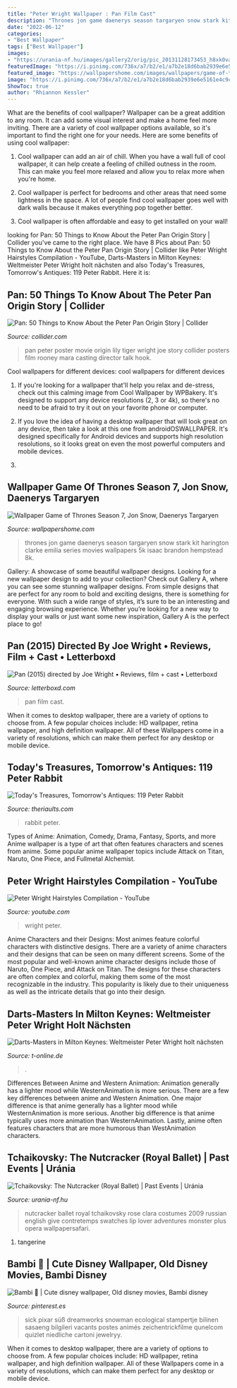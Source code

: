 ```yaml
---
title: "Peter Wright Wallpaper : Pan Film Cast"
description: "Thrones jon game daenerys season targaryen snow stark kit harington clarke emilia series movies wallpapers 5k isaac brandon hempstead 8k"
date: "2022-06-12"
categories:
- "Best Wallpaper"
tags: ["Best Wallpaper"]
images:
- "https://urania-nf.hu/images/gallery2/orig/pic_20131128173453_h8xk0vateqr.jpg"
featuredImage: "https://i.pinimg.com/736x/a7/b2/e1/a7b2e18d6bab2939e6e5161e4c9cf3dd.jpg"
featured_image: "https://wallpapershome.com/images/wallpapers/game-of-thrones-season-7-5120x2880-jon-snow-daenerys-targaryen-15203.jpg"
image: "https://i.pinimg.com/736x/a7/b2/e1/a7b2e18d6bab2939e6e5161e4c9cf3dd.jpg"
ShowToc: true
author: "Rhiannon Kessler"
---
```



What are the benefits of cool wallpaper?
Wallpaper can be a great addition to any room. It can add some visual interest and make a home feel more inviting. There are a variety of cool wallpaper options available, so it's important to find the right one for your needs. Here are some benefits of using cool wallpaper: 
1. Cool wallpaper can add an air of chill. When you have a wall full of cool wallpaper, it can help create a feeling of chilled outness in the room. This can make you feel more relaxed and allow you to relax more when you're home. 

2. Cool wallpaper is perfect for bedrooms and other areas that need some lightness in the space. A lot of people find cool wallpaper goes well with dark walls because it makes everything pop together better. 

3. Cool wallpaper is often affordable and easy to get installed on your wall!

	

		
looking for Pan: 50 Things to Know About the Peter Pan Origin Story | Collider you've came to the right place. We have 8 Pics about Pan: 50 Things to Know About the Peter Pan Origin Story | Collider like Peter Wright Hairstyles Compilation - YouTube, Darts-Masters in Milton Keynes: Weltmeister Peter Wright holt nächsten and also Today&#039;s Treasures, Tomorrow&#039;s Antiques: 119 Peter Rabbit. Here it is:
		
    
## Pan: 50 Things To Know About The Peter Pan Origin Story | Collider

<img loading=lazy src="http://cdn.collider.com/wp-content/uploads/2015/04/pan-movie-poster.jpg" onerror="this.onerror=null;this.src='https://tse4.mm.bing.net/th?id=OIP.gu03N1cZhmiYx5NpwBu3kQHaK-&amp;pid=15.1';" alt="Pan: 50 Things to Know About the Peter Pan Origin Story | Collider">

_Source: collider.com_

>pan peter poster movie origin lily tiger wright joe story collider posters film rooney mara casting director talk hook. 

	

Cool wallpapers for different devices:
cool wallpapers for different devices 

1. If you're looking for a wallpaper that'll help you relax and de-stress, check out this calming image from Cool Wallpaper by WPBakery. It's designed to support any device resolutions (2, 3 or 4k), so there's no need to be afraid to try it out on your favorite phone or computer.

2. If you love the idea of having a desktop wallpaper that will look great on any device, then take a look at this one from androidOSWALLPAPER. It's designed specifically for Android devices and supports high resolution resolutions, so it looks great on even the most powerful computers and mobile devices.

3.

    
## Wallpaper Game Of Thrones Season 7, Jon Snow, Daenerys Targaryen

<img loading=lazy src="https://wallpapershome.com/images/wallpapers/game-of-thrones-season-7-5120x2880-jon-snow-daenerys-targaryen-15203.jpg" onerror="this.onerror=null;this.src='https://tse2.mm.bing.net/th?id=OIP.vmFvPbyMXtEdn7fyDCC9EgHaEK&amp;pid=15.1';" alt="Wallpaper Game of Thrones Season 7, Jon Snow, Daenerys Targaryen">

_Source: wallpapershome.com_

>thrones jon game daenerys season targaryen snow stark kit harington clarke emilia series movies wallpapers 5k isaac brandon hempstead 8k. 

	

Gallery: A showcase of some beautiful wallpaper designs.
Looking for a new wallpaper design to add to your collection? Check out Gallery A, where you can see some stunning wallpaper designs. From simple designs that are perfect for any room to bold and exciting designs, there is something for everyone. With such a wide range of styles, it’s sure to be an interesting and engaging browsing experience. Whether you’re looking for a new way to display your walls or just want some new inspiration, Gallery A is the perfect place to go!





	
	
    
## ‎Pan (2015) Directed By Joe Wright • Reviews, Film + Cast • Letterboxd

<img loading=lazy src="https://a.ltrbxd.com/resized/sm/upload/kr/e7/f1/8x/pan-2015-1200-1200-675-675-crop-000000.jpg?k=1c2b7c4f12" onerror="this.onerror=null;this.src='https://tse3.mm.bing.net/th?id=OIP.xWq7QvDC9mmMuKeBfnJzvwHaEK&amp;pid=15.1';" alt="‎Pan (2015) directed by Joe Wright • Reviews, film + cast • Letterboxd">

_Source: letterboxd.com_

>pan film cast. 

	

When it comes to desktop wallpaper, there are a variety of options to choose from. A few popular choices include: HD wallpaper, retina wallpaper, and high definition wallpaper. All of these Wallpapers come in a variety of resolutions, which can make them perfect for any desktop or mobile device. 

    
## Today&#039;s Treasures, Tomorrow&#039;s Antiques: 119 Peter Rabbit

<img loading=lazy src="https://www.theriaults.com/sites/default/files/styles/400px_wide/public/lot_images/cat1060_117-%3D-119_2.jpg?itok=GfzmoMcG" onerror="this.onerror=null;this.src='https://tse4.mm.bing.net/th?id=OIP.5ENF_hp6-f6K6KA5VWVvKgAAAA&amp;pid=15.1';" alt="Today&#039;s Treasures, Tomorrow&#039;s Antiques: 119 Peter Rabbit">

_Source: theriaults.com_

>rabbit peter. 

	

Types of Anime: Animation, Comedy, Drama, Fantasy, Sports, and more
Anime wallpaper is a type of art that often features characters and scenes from anime. Some popular anime wallpaper topics include Attack on Titan, Naruto, One Piece, and Fullmetal Alchemist.

    
## Peter Wright Hairstyles Compilation - YouTube

<img loading=lazy src="https://i.ytimg.com/vi/qEujEVexFL4/maxresdefault.jpg" onerror="this.onerror=null;this.src='https://tse3.mm.bing.net/th?id=OIP.G-0RMFR8DM3MEJ7FeBihwQHaEK&amp;pid=15.1';" alt="Peter Wright Hairstyles Compilation - YouTube">

_Source: youtube.com_

>wright peter. 

	

Anime Characters and their Designs: Most animes feature colorful characters with distinctive designs.
There are a variety of anime characters and their designs that can be seen on many different screens. Some of the most popular and well-known anime character designs include those of Naruto, One Piece, and Attack on Titan. The designs for these characters are often complex and colorful, making them some of the most recognizable in the industry. This popularity is likely due to their uniqueness as well as the intricate details that go into their design.

    
## Darts-Masters In Milton Keynes: Weltmeister Peter Wright Holt Nächsten

<img loading=lazy src="https://bilder.t-online.de/b/87/26/75/44/id_87267544/tid_da/peter-wright-beim-auftakt-der-darts-saison-in-milton-keynes-nun-holte-der-weltmeister-sich-den-naechsten-titel-.jpg" onerror="this.onerror=null;this.src='https://tse4.mm.bing.net/th?id=OIP.mHlPv_65LXLXr-wFTi5fWQHaEK&amp;pid=15.1';" alt="Darts-Masters in Milton Keynes: Weltmeister Peter Wright holt nächsten">

_Source: t-online.de_

>. 

	

Differences Between Anime and Western Animation: Animation generally has a lighter mood while WesternAnimation is more serious.
There are a few key differences between anime and Western Animation. One major difference is that anime generally has a lighter mood while WesternAnimation is more serious. Another big difference is that anime typically uses more animation than WesternAnimation. Lastly, anime often features characters that are more humorous than WestAnimation characters.

    
## Tchaikovsky: The Nutcracker (Royal Ballet) | Past Events | Uránia

<img loading=lazy src="https://urania-nf.hu/images/gallery2/orig/pic_20131128173453_h8xk0vateqr.jpg" onerror="this.onerror=null;this.src='https://tse2.mm.bing.net/th?id=OIP.mlWcX2LljmdDga7wmYLc7wHaGK&amp;pid=15.1';" alt="Tchaikovsky: The Nutcracker (Royal Ballet) | Past Events | Uránia">

_Source: urania-nf.hu_

>nutcracker ballet royal tchaikovsky rose clara costumes 2009 russian english give contretemps swatches lip lover adventures monster plus opera wallpapersafari. 

	

1. tangerine 

    
## Bambi 🦌 | Cute Disney Wallpaper, Old Disney Movies, Bambi Disney

<img loading=lazy src="https://i.pinimg.com/736x/a7/b2/e1/a7b2e18d6bab2939e6e5161e4c9cf3dd.jpg" onerror="this.onerror=null;this.src='https://tse2.mm.bing.net/th?id=OIP.9KTECY9AuYMfJzVth4yi0gHaHa&amp;pid=15.1';" alt="Bambi 🦌 | Cute disney wallpaper, Old disney movies, Bambi disney">

_Source: pinterest.es_

>sick pixar süß dreamworks snowman ecological stampertje bilinen sasaeng bilgileri vacants postes animés zeichentrickfilme qunelcom quizlet niedliche cartoni jewelryy. 

	

When it comes to desktop wallpaper, there are a variety of options to choose from. A few popular choices include: HD wallpaper, retina wallpaper, and high definition wallpaper. All of these Wallpapers come in a variety of resolutions, which can make them perfect for any desktop or mobile device. 

